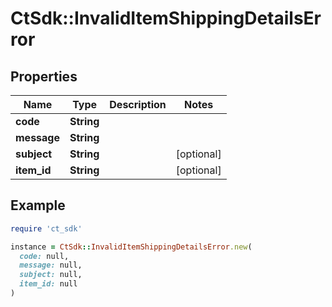 # CtSdk::InvalidItemShippingDetailsError

## Properties

| Name | Type | Description | Notes |
| ---- | ---- | ----------- | ----- |
| **code** | **String** |  |  |
| **message** | **String** |  |  |
| **subject** | **String** |  | [optional] |
| **item_id** | **String** |  | [optional] |

## Example

```ruby
require 'ct_sdk'

instance = CtSdk::InvalidItemShippingDetailsError.new(
  code: null,
  message: null,
  subject: null,
  item_id: null
)
```

